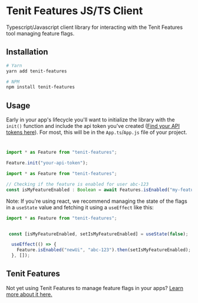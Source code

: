 # Tenit Features JS/TS Client
Typescript/Javascript client library for interacting with the Tenit Features tool managing feature flags.

## Installation 
```bash
# Yarn
yarn add tenit-features

# NPM
npm install tenit-features
```

## Usage
Early in your app's lifecycle you'll want to initialize the library with the `init()` function and include the api token you've created ([Find your API tokens here](https://app.tenitx.com/features/api-tokens)). For most, this will be in the `App.ts`/`App.js` file of your project.

# 
```js
import * as Feature from "tenit-features";

Feature.init("your-api-token");
```

```js
import * as Feature from "tenit-features";

// Checking if the feature is enabled for user abc-123
const isMyFeatureEnabled : Boolean = await Features.isEnabled("my-feature", "abc-123");
```

Note: If you're using react, we recommend managing the state of the flags in a `useState` value and fetching it using a `useEffect` like this:
```js
import * as Feature from "tenit-features";


 const [isMyFeatureEnabled, setIsMyFeatureEnabled] = useState(false);

  useEffect(() => {
    Feature.isEnabled("newUi", "abc-123").then(setIsMyFeatureEnabled);
  }, []);

```

## Tenit Features
Not yet using Tenit Features to manage feature flags in your apps? [Learn more about it here.](https://tenitx.com/feature-flags?utm_source=github&utm_content=features_js_ts_client)